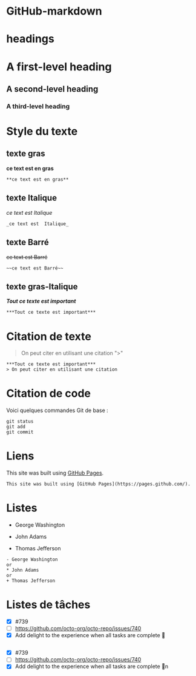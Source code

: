 # GitHub-markdown
# headings 

# A first-level heading
## A second-level heading
### A third-level heading

# Style du texte
## texte gras
 **ce text est en gras**   
 
   ```
 **ce text est en gras**  
```
## texte Italique 
 _ce text est  Italique_
   ```
 _ce text est  Italique_
  
```
## texte Barré 
 ~~ce text est Barré~~
   ```
 ~~ce text est Barré~~
  
```
## texte gras-Italique
***Tout ce texte est important***
   ```
***Tout ce texte est important***
  
```


# Citation de texte
> On peut citer en utilisant une citation ">"
   ```
***Tout ce texte est important***
> On peut citer en utilisant une citation 
  
```

# Citation de code
Voici quelques commandes Git de base :
```
git status
git add
git commit
```



# Liens
  This site was built using [GitHub Pages](https://pages.github.com/).
  ```
This site was built using [GitHub Pages](https://pages.github.com/).
```




# Listes
- George Washington
* John Adams
+ Thomas Jefferson
```
- George Washington
or
* John Adams 
or 
+ Thomas Jefferson
```


# Listes de tâches


- [x] #739
- [ ] https://github.com/octo-org/octo-repo/issues/740
- [x] Add delight to the experience when all tasks are complete :tada:
  ```
- [x] #739
- [ ] https://github.com/octo-org/octo-repo/issues/740
- [x] Add delight to the experience when all tasks are complete :tada:n
```
